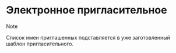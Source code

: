 # Электронное пригласительное

> [!NOTE]
> Список имен приглашенных подставляется в уже заготовленный шаблон пригласительного.